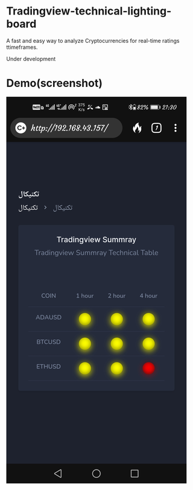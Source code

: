 # Tradingview-technical-lighting-board
A fast and easy way to analyze Cryptocurrencies for real-time ratings  ttimeframes.

Under development

# Demo(screenshot)
![Alt text](/ta-sc.jpg?raw=true "Optional Title")
